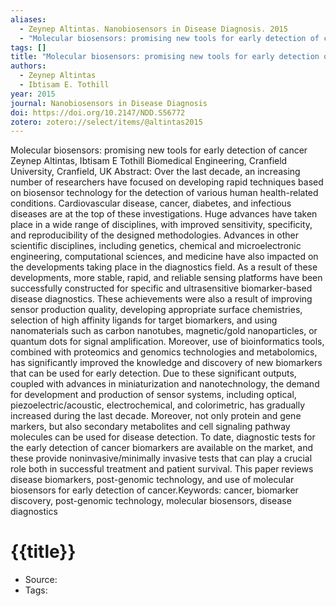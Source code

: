```yaml
---
aliases:
  - Zeynep Altintas. Nanobiosensors in Disease Diagnosis. 2015
  - "Molecular biosensors: promising new tools for early detection of cancer"
tags: []
title: "Molecular biosensors: promising new tools for early detection of cancer"
authors:
  - Zeynep Altintas
  - Ibtisam E. Tothill
year: 2015
journal: Nanobiosensors in Disease Diagnosis
doi: https://doi.org/10.2147/NDD.S56772
zotero: zotero://select/items/@altintas2015
---
```

<!-- START_ABSTRACT -->
Molecular biosensors: promising new tools for early detection of cancer Zeynep Altintas, Ibtisam E Tothill Biomedical Engineering, Cranfield University, Cranfield, UK  Abstract: Over the last decade, an increasing number of researchers have focused on developing rapid techniques based on biosensor technology for the detection of various human health-related conditions. Cardiovascular disease, cancer, diabetes, and infectious diseases are at the top of these investigations. Huge advances have taken place in a wide range of disciplines, with improved sensitivity, specificity, and reproducibility of the designed methodologies. Advances in other scientific disciplines, including genetics, chemical and microelectronic engineering, computational sciences, and medicine have also impacted on the developments taking place in the diagnostics field. As a result of these developments, more stable, rapid, and reliable sensing platforms have been successfully constructed for specific and ultrasensitive biomarker-based disease diagnostics. These achievements were also a result of improving sensor production quality, developing appropriate surface chemistries, selection of high affinity ligands for target biomarkers, and using nanomaterials such as carbon nanotubes, magnetic/gold nanoparticles, or quantum dots for signal amplification. Moreover, use of bioinformatics tools, combined with proteomics and genomics technologies and metabolomics, has significantly improved the knowledge and discovery of new biomarkers that can be used for early detection. Due to these significant outputs, coupled with advances in miniaturization and nanotechnology, the demand for development and production of sensor systems, including optical, piezoelectric/acoustic, electrochemical, and colorimetric, has gradually increased during the last decade. Moreover, not only protein and gene markers, but also secondary metabolites and cell signaling pathway molecules can be used for disease detection. To date, diagnostic tests for the early detection of cancer biomarkers are available on the market, and these provide noninvasive/minimally invasive tests that can play a crucial role both in successful treatment and patient survival. This paper reviews disease biomarkers, post-genomic technology, and use of molecular biosensors for early detection of cancer.Keywords: cancer, biomarker discovery, post-genomic technology, molecular biosensors, disease diagnostics
<!-- END_ABSTRACT -->

<!-- START_TEMPLATE -->
# {{title}}

- Source:
- Tags: 
<!-- END_TEMPLATE -->